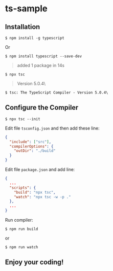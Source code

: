 # ts-sample
## Installation
```
$ npm install -g typescript
```
Or
```
$ npm install typescript --save-dev
```
> added 1 package in 14s

```
$ npx tsc
```
> Version 5.0.4\
```
$ tsc: The TypeScript Compiler - Version 5.0.4\
```

## Configure the Compiler
```
$ npx tsc --init
```
Edit file `tsconfig.json` and then add these line:
```json
{
  "include": ["src"],
  "compilerOptions": {
    "outDir": "./build"
  }
}
```
Edit file `package.json` and add line:
```json
{
  ...  
  "scripts": {
    "build": "npx tsc",
    "watch": "npx tsc -w -p ."
  },
  ...
}  
```
Run compiler:
```
$ npm run build 
```
or
```
$ npm run watch 
```
## Enjoy your coding!
